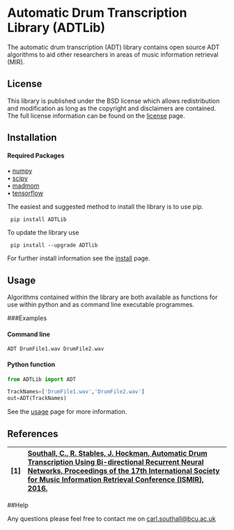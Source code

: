 # Automatic Drum Transcription Library (ADTLib)

The automatic drum transcription (ADT) library contains open source ADT algorithms to aid other researchers in areas of music information retrieval (MIR).

## License

This library is published under the BSD license which allows redistribution and modification as long as the copyright and disclaimers are contained. The full license information can be found on the [license](https://github.com/CarlSouthall/AutoDrumTranscritpion/blob/master/LICENSE) page. 

## Installation

#### Required Packages

• [numpy](https://www.numpy.org)   
• [scipy](https://www.scipy.org)   
• [madmom](https://github.com/CPJKU/madmom)  
• [tensorflow](https://www.tensorflow.org/)

The easiest and suggested method to install the library is to use pip.

     pip install ADTLib

To update the library use

     pip install --upgrade ADTlib
     
For further install information see the [install](https://github.com/CarlSouthall/ADTLib/blob/master/install.md) page.

## Usage

Algorithms contained within the library are both available as functions for use within python and as command line executable programmes.

###Examples 

#### Command line 

    ADT DrumFile1.wav DrumFile2.wav


#### Python function

```Python
from ADTLib import ADT

TrackNames=['DrumFile1.wav','DrumFile2.wav']
out=ADT(TrackNames)
```

See the [usage](https://github.com/CarlSouthall/ADTLib/blob/master/usage.md) page for more information.

## References


| **[1]** |                  **[Southall, C., R. Stables, J. Hockman, Automatic Drum Transcription Using Bi-directional Recurrent                    Neural  Networks, Proceedings of the 17th International Society for Music Information Retrieval Conference (ISMIR), 2016.](https://wp.nyu.edu/ismir2016/wp-content/uploads/sites/2294/2016/07/217_Paper.pdf)**|
| :---- | :--- |

##Help

Any questions please feel free to contact me on carl.southall@bcu.ac.uk





